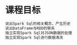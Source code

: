 # 课程目标

```python
说出Spark Sql的相关概念，产生历史
说出DataFrame与RDD的联系
独立实现Spark Sql对JSON数据的处理
独立实现Spark Sql进行数据清洗
```
